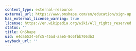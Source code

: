 ```yaml
---
content_type: external-resource
external_url: https://www.onshape.com/en/education/sign-up
has_external_license_warning: true
license: https://en.wikipedia.org/wiki/All_rights_reserved
status: ''
title: OnShape
uid: e4da6534-6fc5-45ad-aae5-8c6fbb706db3
wayback_url: ''
---
```


